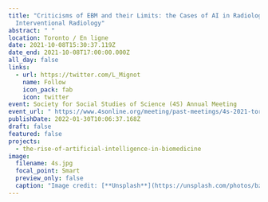 ```yaml
---
title: "Criticisms of EBM and their Limits: the Cases of AI in Radiology and
  Interventional Radiology"
abstract: " "
location: Toronto / En ligne
date: 2021-10-08T15:30:37.119Z
date_end: 2021-10-08T17:00:00.000Z
all_day: false
links:
  - url: https://twitter.com/L_Mignot
    name: Follow
    icon_pack: fab
    icon: twitter
event: Society for Social Studies of Science (4S) Annual Meeting
event_url: " https://www.4sonline.org/meeting/past-meetings/4s-2021-toronto/ "
publishDate: 2022-01-30T10:06:37.168Z
draft: false
featured: false
projects:
  - the-rise-of-artificial-intelligence-in-biomedicine
image:
  filename: 4s.jpg
  focal_point: Smart
  preview_only: false
  caption: "Image credit: [**Unsplash**](https://unsplash.com/photos/bzdhc5b3Bxs)"
---
```

